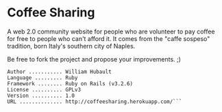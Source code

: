 Coffee Sharing
==============

A web 2.0 community website for people who are volunteer to pay coffee for free to people who can't afford it.
It comes from the "caffe sospeso" tradition, born Italy's southern city of Naples.

Be free to fork the project and propose your improvements. ;)

```Name ............. Coffee Sharing
Author ........... William Hubault
Language ......... Ruby
Framework ........ Ruby on Rails (v3.2.6)
License .......... GPLv3
Version .......... 1.0
URL .............. http://coffeesharing.herokuapp.com/```

